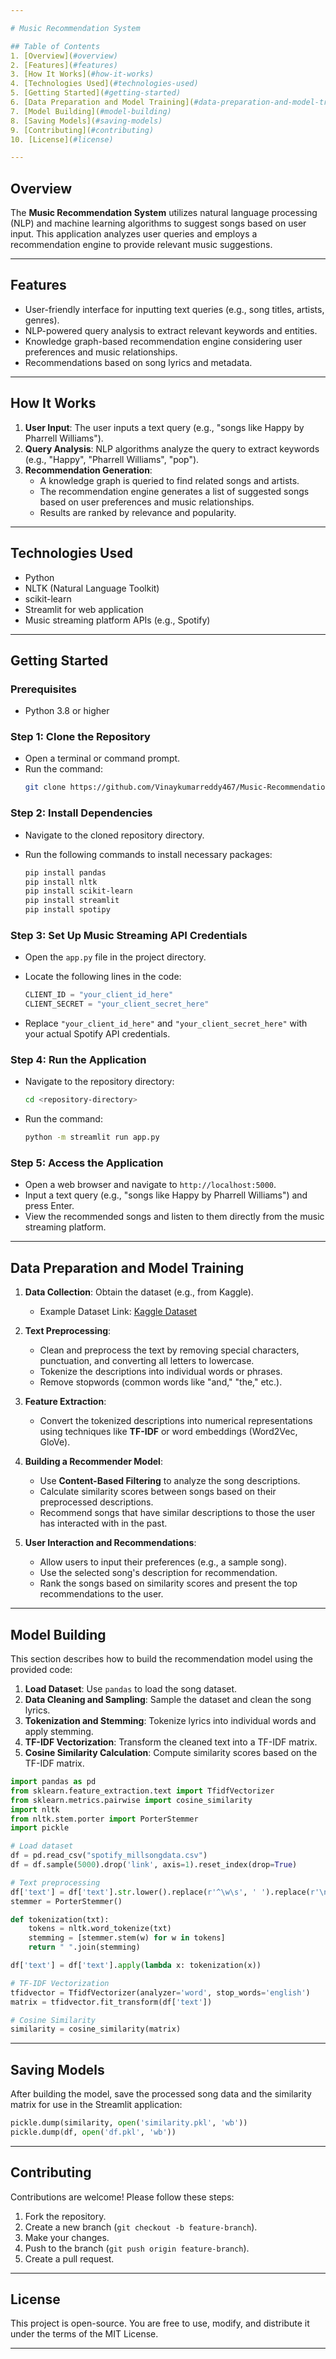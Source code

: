 ```yaml
---

# Music Recommendation System

## Table of Contents
1. [Overview](#overview)
2. [Features](#features)
3. [How It Works](#how-it-works)
4. [Technologies Used](#technologies-used)
5. [Getting Started](#getting-started)
6. [Data Preparation and Model Training](#data-preparation-and-model-training)
7. [Model Building](#model-building)
8. [Saving Models](#saving-models)
9. [Contributing](#contributing)
10. [License](#license)

---
```


## Overview

The **Music Recommendation System** utilizes natural language processing (NLP) and machine learning algorithms to suggest songs based on user input. This application analyzes user queries and employs a recommendation engine to provide relevant music suggestions.

---

## Features

- User-friendly interface for inputting text queries (e.g., song titles, artists, genres).
- NLP-powered query analysis to extract relevant keywords and entities.
- Knowledge graph-based recommendation engine considering user preferences and music relationships.
- Recommendations based on song lyrics and metadata.

---

## How It Works

1. **User Input**: The user inputs a text query (e.g., "songs like Happy by Pharrell Williams").
2. **Query Analysis**: NLP algorithms analyze the query to extract keywords (e.g., "Happy", "Pharrell Williams", "pop").
3. **Recommendation Generation**:
   - A knowledge graph is queried to find related songs and artists.
   - The recommendation engine generates a list of suggested songs based on user preferences and music relationships.
   - Results are ranked by relevance and popularity.

---

## Technologies Used

- Python
- NLTK (Natural Language Toolkit)
- scikit-learn
- Streamlit for web application
- Music streaming platform APIs (e.g., Spotify)

---

## Getting Started

### Prerequisites

- Python 3.8 or higher

### Step 1: Clone the Repository

- Open a terminal or command prompt.
- Run the command:
  ```bash
  git clone https://github.com/Vinaykumarreddy467/Music-Recommendation-System.git
  ```

### Step 2: Install Dependencies

- Navigate to the cloned repository directory.
- Run the following commands to install necessary packages:

  ```bash
  pip install pandas
  pip install nltk
  pip install scikit-learn
  pip install streamlit
  pip install spotipy
  ```

### Step 3: Set Up Music Streaming API Credentials

- Open the `app.py` file in the project directory.
- Locate the following lines in the code:

  ```python
  CLIENT_ID = "your_client_id_here"
  CLIENT_SECRET = "your_client_secret_here"
  ```

- Replace `"your_client_id_here"` and `"your_client_secret_here"` with your actual Spotify API credentials.

### Step 4: Run the Application

- Navigate to the repository directory:
  ```bash
  cd <repository-directory>
  ```
- Run the command:
  ```bash
  python -m streamlit run app.py
  ```

### Step 5: Access the Application

- Open a web browser and navigate to `http://localhost:5000`.
- Input a text query (e.g., "songs like Happy by Pharrell Williams") and press Enter.
- View the recommended songs and listen to them directly from the music streaming platform.

---

## Data Preparation and Model Training

1. **Data Collection**: Obtain the dataset (e.g., from Kaggle).
   - Example Dataset Link: [Kaggle Dataset](https://www.kaggle.com/datasets/notsh...)

2. **Text Preprocessing**:
   - Clean and preprocess the text by removing special characters, punctuation, and converting all letters to lowercase.
   - Tokenize the descriptions into individual words or phrases.
   - Remove stopwords (common words like "and," "the," etc.).

3. **Feature Extraction**:
   - Convert the tokenized descriptions into numerical representations using techniques like **TF-IDF** or word embeddings (Word2Vec, GloVe).

4. **Building a Recommender Model**:
   - Use **Content-Based Filtering** to analyze the song descriptions.
   - Calculate similarity scores between songs based on their preprocessed descriptions.
   - Recommend songs that have similar descriptions to those the user has interacted with in the past.

5. **User Interaction and Recommendations**:
   - Allow users to input their preferences (e.g., a sample song).
   - Use the selected song's description for recommendation.
   - Rank the songs based on similarity scores and present the top recommendations to the user.

---

## Model Building

This section describes how to build the recommendation model using the provided code:

1. **Load Dataset**: Use `pandas` to load the song dataset.
2. **Data Cleaning and Sampling**: Sample the dataset and clean the song lyrics.
3. **Tokenization and Stemming**: Tokenize lyrics into individual words and apply stemming.
4. **TF-IDF Vectorization**: Transform the cleaned text into a TF-IDF matrix.
5. **Cosine Similarity Calculation**: Compute similarity scores based on the TF-IDF matrix.

```python
import pandas as pd
from sklearn.feature_extraction.text import TfidfVectorizer
from sklearn.metrics.pairwise import cosine_similarity
import nltk
from nltk.stem.porter import PorterStemmer
import pickle

# Load dataset
df = pd.read_csv("spotify_millsongdata.csv")
df = df.sample(5000).drop('link', axis=1).reset_index(drop=True)

# Text preprocessing
df['text'] = df['text'].str.lower().replace(r'^\w\s', ' ').replace(r'\n', ' ', regex=True)
stemmer = PorterStemmer()

def tokenization(txt):
    tokens = nltk.word_tokenize(txt)
    stemming = [stemmer.stem(w) for w in tokens]
    return " ".join(stemming)

df['text'] = df['text'].apply(lambda x: tokenization(x))

# TF-IDF Vectorization
tfidvector = TfidfVectorizer(analyzer='word', stop_words='english')
matrix = tfidvector.fit_transform(df['text'])

# Cosine Similarity
similarity = cosine_similarity(matrix)
```

---

## Saving Models

After building the model, save the processed song data and the similarity matrix for use in the Streamlit application:

```python
pickle.dump(similarity, open('similarity.pkl', 'wb'))
pickle.dump(df, open('df.pkl', 'wb'))
```

---

## Contributing

Contributions are welcome! Please follow these steps:

1. Fork the repository.
2. Create a new branch (`git checkout -b feature-branch`).
3. Make your changes.
4. Push to the branch (`git push origin feature-branch`).
5. Create a pull request.

---

## License

This project is open-source. You are free to use, modify, and distribute it under the terms of the MIT License.

---
